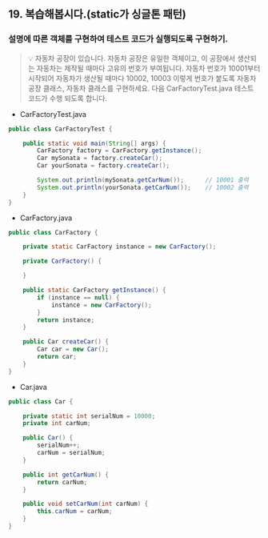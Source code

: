 ## 19. 복습해봅시다.(static가 싱글톤 패턴)

### 설명에 따른 객체를 구현하여 테스트 코드가 실행되도록 구현하기.

> 💡 자동차 공장이 있습니다. 자동차 공장은 유일한 객체이고, 이 공장에서 생산되는 자동차는 제작될 때마다 고유의 번호가 부여됩니다. 자동차 번호가 10001부터 시작되어 자동차가 생산될 때마다 10002, 10003 이렇게 번호가 붙도록 자동차 공장 클래스, 자동차 클래스를 구현하세요. 다음 CarFactoryTest.java 테스트 코드가 수행 되도록 합니다.

- CarFactoryTest.java

```java
public class CarFactoryTest {

    public static void main(String[] args) {
        CarFactory factory = CarFactory.getInstance();
        Car mySonata = factory.createCar();
        Car yourSonata = factory.createCar();

        System.out.println(mySonata.getCarNum());      // 10001 출력
        System.out.println(yourSonata.getCarNum());    // 10002 출력
    }
}
```

- CarFactory.java

```java
public class CarFactory {

    private static CarFactory instance = new CarFactory();

    private CarFactory() {

    }

    public static CarFactory getInstance() {
        if (instance == null) {
            instance = new CarFactory();
        }
        return instance;
    }

    public Car createCar() {
        Car car = new Car();
        return car;
    }
}
```

- Car.java

```java
public class Car {

    private static int serialNum = 10000;
    private int carNum;

    public Car() {
        serialNum++;
        carNum = serialNum;
    }

    public int getCarNum() {
        return carNum;
    }

    public void setCarNum(int carNum) {
        this.carNum = carNum;
    }
}
```